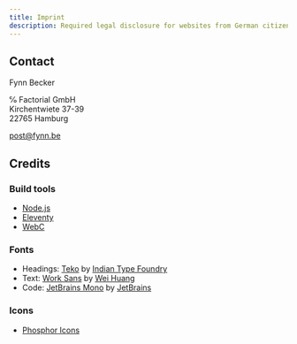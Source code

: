 ```yaml
---
title: Imprint
description: Required legal disclosure for websites from German citizens.
---
```


## Contact

Fynn Becker

℅ Factorial GmbH\
Kirchentwiete 37-39\
22765 Hamburg

[post@fynn.be](mailto:post@fynn.be)

## Credits

### Build tools

- [Node.js](https://nodejs.org/)
- [Eleventy](https://www.11ty.dev/)
- [WebC](https://www.11ty.dev/docs/languages/webc/)

### Fonts

- Headings: [Teko](https://fonts.google.com/specimen/Teko) by [Indian Type Foundry](https://www.indiantypefoundry.com/)
- Text: [Work Sans](https://fonts.google.com/specimen/Work+Sans) by [Wei Huang](https://weiweihuanghuang.github.io/)
- Code: [JetBrains Mono](https://fonts.google.com/specimen/JetBrains+Mono) by [JetBrains](https://www.jetbrains.com/)

### Icons

- [Phosphor Icons](https://phosphoricons.com/)
